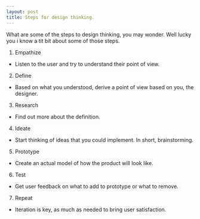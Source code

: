 ```yaml
---
layout: post
title: Steps for design thinking.
---
```


What are some of the steps to design thinking, you may wonder. Well lucky you i know a tit bit about some of those steps.

1. Empathize 
  - Listen to the user and try to understand their point of view.
2. Define 
  - Based on what you understood, derive a point of view based on you, the designer.
3. Research 
  - Find out more about the definition.
4. Ideate 
  - Start thinking of ideas that you could implement. In short, brainstorming.
5. Prototype 
  - Create an actual model of how the product will look like.
6. Test 
  - Get user feedback on what to add to prototype or what to remove.
7. Repeat 
  - Iteration is key, as much as needed to bring user satisfaction.
